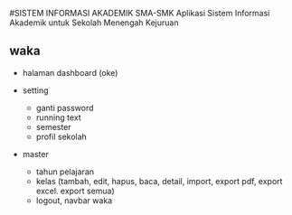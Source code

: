 #SISTEM  INFORMASI AKADEMIK SMA-SMK
Aplikasi Sistem Informasi Akademik untuk Sekolah Menengah Kejuruan

## waka
- halaman dashboard (oke)

- setting
	- ganti password
	- running text
	- semester
	- profil sekolah

- master
	- tahun pelajaran
	- kelas (tambah, edit, hapus, baca, detail, import, export pdf, export excel. export semua)
	- logout, navbar waka
	

